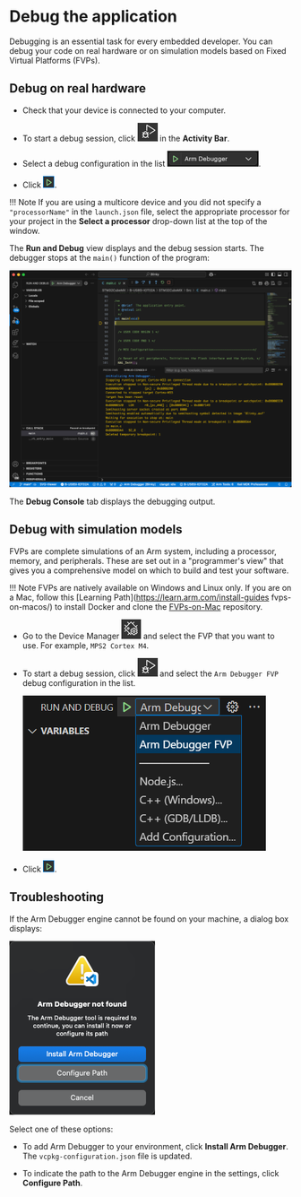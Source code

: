 # Debug the application

Debugging is an essential task for every embedded developer. You can debug your code on real hardware or on simulation
models based on Fixed Virtual Platforms (FVPs).

## Debug on real hardware

- Check that your device is connected to your computer.

- To start a debug session, click ![Run and Debug icon](./images/run-debug-icon.png) in the **Activity Bar**.

- Select a debug configuration in the list ![Configuration](./images/start-debugging-button.png).

- Click ![Start Debugging](./images/start-debugging-icon.png).

!!! Note
    If you are using a multicore device and you did not specify a `"processorName"` in the `launch.json` file, select the
    appropriate processor for your project in the **Select a processor** drop-down list at the top of the window.

The **Run and Debug** view displays and the debug session starts. The debugger stops at the `main()` function of the program:

![Run to main](./images/run2main.png)

The **Debug Console** tab displays the debugging output.

## Debug with simulation models

FVPs are complete simulations of an Arm system, including a processor, memory, and peripherals. These are set out in a "programmer's view" that gives you a comprehensive model on which to build and test your software.

!!! Note
    FVPs are natively available on Windows and Linux only. If you are on a Mac, follow this [Learning Path](https://learn.arm.com/install-guides fvps-on-macos/) to install Docker and clone the [FVPs-on-Mac](https://github.com/Arm-Examples/FVPs-on-Mac) repository.

- Go to the Device Manager ![Device Manager icon](./images/device-manager-icon.png) and select the FVP that you want to
  use. For example, `MPS2 Cortex M4`.

- To start a debug session, click ![Run and Debug icon](./images/run-debug-icon.png) and select the `Arm Debugger FVP`
  debug configuration in the list.

    ![FVP configuration](./images/start-debugging-button-fvps.png)

- Click ![Start Debugging](./images/start-debugging-icon.png).

## Troubleshooting

If the Arm Debugger engine cannot be found on your machine, a dialog box displays:

![Arm Debugger not found](./images/arm-dbg-not-found.png)

Select one of these options:  

- To add Arm Debugger to your environment, click **Install Arm Debugger**. The `vcpkg-configuration.json` file is updated.

- To indicate the path to the Arm Debugger engine in the settings, click **Configure Path**.
